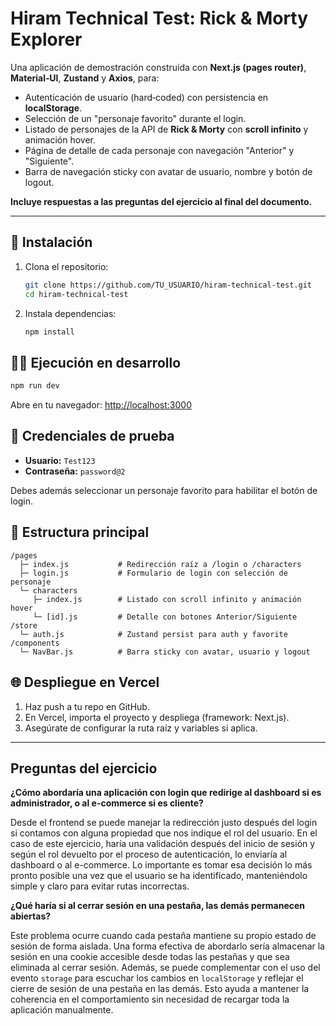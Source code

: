# Hiram Technical Test: Rick & Morty Explorer

Una aplicación de demostración construida con **Next.js (pages router)**, **Material‑UI**, **Zustand** y **Axios**, para:

* Autenticación de usuario (hard‑coded) con persistencia en **localStorage**.
* Selección de un "personaje favorito" durante el login.
* Listado de personajes de la API de **Rick & Morty** con **scroll infinito** y animación hover.
* Página de detalle de cada personaje con navegación "Anterior" y "Siguiente".
* Barra de navegación sticky con avatar de usuario, nombre y botón de logout.

**Incluye respuestas a las preguntas del ejercicio al final del documento.**

---

## 🚀 Instalación

1. Clona el repositorio:

   ```bash
   git clone https://github.com/TU_USUARIO/hiram-technical-test.git
   cd hiram-technical-test
   ```
2. Instala dependencias:

   ```bash
   npm install
   ```

## 🏃‍♂️ Ejecución en desarrollo

```bash
npm run dev
```

Abre en tu navegador: [http://localhost:3000](http://localhost:3000)

## 🔐 Credenciales de prueba

* **Usuario:** `Test123`
* **Contraseña:** `password@2`

Debes además seleccionar un personaje favorito para habilitar el botón de login.

## 📄 Estructura principal

```
/pages
  ├─ index.js           # Redirección raíz a /login o /characters
  ├─ login.js           # Formulario de login con selección de personaje
  └─ characters
     ├─ index.js        # Listado con scroll infinito y animación hover
     └─ [id].js         # Detalle con botones Anterior/Siguiente
/store
  └─ auth.js            # Zustand persist para auth y favorite
/components
  └─ NavBar.js          # Barra sticky con avatar, usuario y logout
```

## 🌐 Despliegue en Vercel

1. Haz push a tu repo en GitHub.
2. En Vercel, importa el proyecto y despliega (framework: Next.js).
3. Asegúrate de configurar la ruta raíz y variables si aplica.

---

## Preguntas del ejercicio

**¿Cómo abordaría una aplicación con login que redirige al dashboard si es administrador, o al e-commerce si es cliente?**

Desde el frontend se puede manejar la redirección justo después del login si contamos con alguna propiedad que nos indique el rol del usuario. En el caso de este ejercicio, haría una validación después del inicio de sesión y según el rol devuelto por el proceso de autenticación, lo enviaría al dashboard o al e-commerce. Lo importante es tomar esa decisión lo más pronto posible una vez que el usuario se ha identificado, manteniéndolo simple y claro para evitar rutas incorrectas.

**¿Qué haría si al cerrar sesión en una pestaña, las demás permanecen abiertas?**

Este problema ocurre cuando cada pestaña mantiene su propio estado de sesión de forma aislada. Una forma efectiva de abordarlo sería almacenar la sesión en una cookie accesible desde todas las pestañas y que sea eliminada al cerrar sesión. Además, se puede complementar con el uso del evento `storage` para escuchar los cambios en `localStorage` y reflejar el cierre de sesión de una pestaña en las demás. Esto ayuda a mantener la coherencia en el comportamiento sin necesidad de recargar toda la aplicación manualmente.
